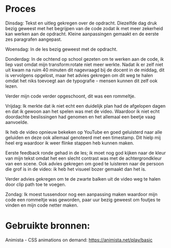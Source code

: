 # Proces
Dinsdag:
Tekst en uitleg gekregen over de opdracht. Diezelfde dag druk bezig geweest met het begrijpen van de code zodat ik met meer zekerheid kan werken aan de opdracht. Kleine aanpassingen gemaakt en de eerste zes paragrafen aangepast.

Woensdag:
In de les bezig geweest met de opdracht.

Donderdag:
In de ochtend op school gezeten om te werken aan de code, ik liep vast omdat mijn transform:rotate niet meer werkte. Nadat ik er zelf niet uit kwam na ruim 40 minuten dit nagevraagd bij de docent in de middag, dit is vervolgens opgelost, maar het advies gekregen om dit weg te halen omdat het niks toevoegt aan de typografie - mensen kunnen dit zelf ook lezen.

Verder mijn code verder opgeschoont, dit was een rommeltje.

Vrijdag:
Ik merkte dat ik niet echt een duidelijk plan had de afgelopen dagen en dat ik gewoon aan het spelen was met de video. Waardoor ik niet echt doordachte beslissingen had genomen en het allemaal een beetje vaag aanvoelde.

Ik heb de video opnieuw bekeken op YouTube en goed geluisterd naar alle geluiden en deze ook allemaal genoteerd met een timestamp. Dit hielp mij heel erg waardoor ik weer flinke stappen heb kunnen maken.

Eerste feedback ronde gehad in de les; ik moet nog god kijken naar de kleur van mijn tekst omdat het een slecht contrast was met de achtergrondkleur van een scene. Ook advies gekregen om goed te luisteren naar de persoon die grof is in de video: ik heb het visueel bozer gemaakt dan het is.

Verder advies gekregen om te de zwarte balken uit de video weg te halen door clip path toe te voegen.

Zondag:
Ik moest tussendoor nog een aanpassing maken waardoor mijn code een rommeltje was geworden, paar uur bezig geweest om foutjes te vinden en mijn code netter maken.
# Gebruikte bronnen:
Animista - CSS animations on demand:
https://animista.net/play/basic